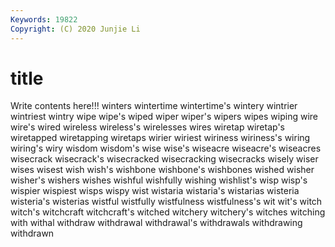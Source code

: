 ```yaml
---
Keywords: 19822
Copyright: (C) 2020 Junjie Li
---
```


# title

Write contents here!!!
winters 
wintertime 
wintertime's 
wintery 
wintrier
wintriest 
wintry 
wipe 
wipe's 
wiped 
wiper 
wiper's 
wipers 
wipes 
wiping
wire 
wire's 
wired 
wireless 
wireless's 
wirelesses 
wires 
wiretap 
wiretap's 
wiretapped
wiretapping 
wiretaps 
wirier 
wiriest 
wiriness 
wiriness's 
wiring 
wiring's 
wiry 
wisdom
wisdom's 
wise 
wise's 
wiseacre 
wiseacre's 
wiseacres 
wisecrack 
wisecrack's 
wisecracked 
wisecracking
wisecracks 
wisely 
wiser 
wises 
wisest 
wish 
wish's 
wishbone 
wishbone's 
wishbones
wished 
wisher 
wisher's 
wishers 
wishes 
wishful 
wishfully 
wishing 
wishlist's 
wisp
wisp's 
wispier 
wispiest 
wisps 
wispy 
wist 
wistaria 
wistaria's 
wistarias 
wisteria
wisteria's 
wisterias 
wistful 
wistfully 
wistfulness 
wistfulness's 
wit 
wit's 
witch 
witch's
witchcraft 
witchcraft's 
witched 
witchery 
witchery's 
witches 
witching 
with 
withal 
withdraw
withdrawal 
withdrawal's 
withdrawals 
withdrawing 
withdrawn 
